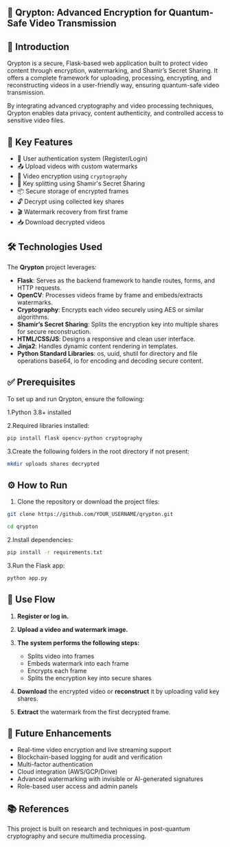 ## 🔐 Qrypton: Advanced Encryption for Quantum-Safe Video Transmission

## 🧩 Introduction
Qrypton is a secure, Flask-based web application built to protect video content through encryption, watermarking, and Shamir’s Secret Sharing. It offers a complete framework for uploading, processing, encrypting, and reconstructing videos in a user-friendly way, ensuring quantum-safe video transmission.

By integrating advanced cryptography and video processing techniques, Qrypton enables data privacy, content authenticity, and controlled access to sensitive video files.


## 🌟 Key Features

- 🔑 User authentication system (Register/Login)  
- 📤 Upload videos with custom watermarks  
- 🔐 Video encryption using `cryptography`  
- 🧩 Key splitting using Shamir's Secret Sharing  
- 📦 Secure storage of encrypted frames  
- 🔓 Decrypt using collected key shares  
- 🎬 Watermark recovery from first frame  
- 📥 Download decrypted videos  


## 🛠 Technologies Used

The **Qrypton** project leverages:

- **Flask**: Serves as the backend framework to handle routes, forms, and HTTP requests.
- **OpenCV**: Processes videos frame by frame and embeds/extracts watermarks.
- **Cryptography**: Encrypts each video securely using AES or similar algorithms.
- **Shamir’s Secret Sharing**: Splits the encryption key into multiple shares for secure reconstruction.
- **HTML/CSS/JS**: Designs a responsive and clean user interface.
- **Jinja2**: Handles dynamic content rendering in templates.
- **Python Standard Libraries**:
  os, uuid, shutil for directory and file operations
  base64, io for encoding and decoding secure content.


## ✅ Prerequisites
To set up and run Qrypton, ensure the following:

1.Python 3.8+ installed

2.Required libraries installed:
```bash
pip install flask opencv-python cryptography
```

3.Create the following folders in the root directory if not present:
```bash
mkdir uploads shares decrypted
```

## ⚙️ How to Run
1. Clone the repository or download the project files:
```bash
git clone https://github.com/YOUR_USERNAME/qrypton.git

cd qrypton
```
2.Install dependencies:
```bash
pip install -r requirements.txt
```

3.Run the Flask app:
```bash
python app.py
```

## 🔄 Use Flow

1. **Register or log in.**

2. **Upload a video and watermark image.**

3. **The system performs the following steps:**
   - Splits video into frames  
   - Embeds watermark into each frame  
   - Encrypts each frame  
   - Splits the encryption key into secure shares

4. **Download** the encrypted video or **reconstruct** it by uploading valid key shares.

5. **Extract** the watermark from the first decrypted frame.

   

## 🚧 Future Enhancements

- Real-time video encryption and live streaming support  
- Blockchain-based logging for audit and verification  
- Multi-factor authentication  
- Cloud integration (AWS/GCP/Drive)  
- Advanced watermarking with invisible or AI-generated signatures  
- Role-based user access and admin panels

## 📚 References
This project is built on research and techniques in post-quantum cryptography and secure multimedia processing.


